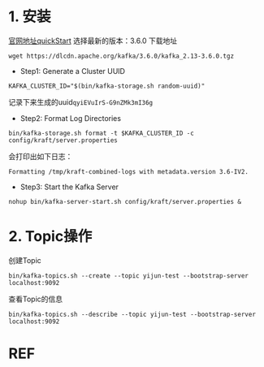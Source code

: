 # 1. 安装
[官网地址quickStart](https://kafka.apache.org/quickstart)
选择最新的版本：3.6.0
下载地址
```shell
wget https://dlcdn.apache.org/kafka/3.6.0/kafka_2.13-3.6.0.tgz
```

* Step1: Generate a Cluster UUID
```shell
KAFKA_CLUSTER_ID="$(bin/kafka-storage.sh random-uuid)"
```
记录下来生成的uuid`qyiEVuIrS-G9nZMk3mI36g`


* Step2: Format Log Directories
```shell
bin/kafka-storage.sh format -t $KAFKA_CLUSTER_ID -c config/kraft/server.properties
```
会打印出如下日志：
```shell
Formatting /tmp/kraft-combined-logs with metadata.version 3.6-IV2.
```

* Step3: Start the Kafka Server
```shell
nohup bin/kafka-server-start.sh config/kraft/server.properties &
```


# 2. Topic操作
创建Topic
```shell
bin/kafka-topics.sh --create --topic yijun-test --bootstrap-server localhost:9092
```

查看Topic的信息
```shell
bin/kafka-topics.sh --describe --topic yijun-test --bootstrap-server localhost:9092
```

# REF